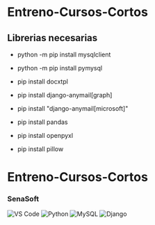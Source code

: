 # Entreno-Cursos-Cortos
## Librerias necesarias

* python -m pip install mysqlclient

* python -m pip install pymysql

* pip install docxtpl

* pip install django-anymail[graph]
* pip install "django-anymail[microsoft]"

* pip install pandas
* pip install openpyxl
* pip install pillow

# Entreno-Cursos-Cortos
### SenaSoft
![VS Code](https://img.shields.io/badge/VS%20Code-0078D4?style=for-the-badge&logo=visual-studio-code&logoColor=white)
![Python](https://img.shields.io/badge/Python-3776AB?style=for-the-badge&logo=python&logoColor=white)
![MySQL](https://img.shields.io/badge/MySQL-4479A1?style=for-the-badge&logo=mysql&logoColor=white)
![Django](https://img.shields.io/badge/Django-092E20?style=for-the-badge&logo=django&logoColor=white)
